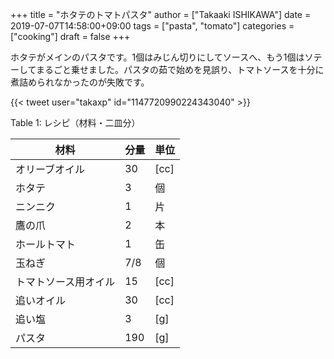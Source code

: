+++
title = "ホタテのトマトパスタ"
author = ["Takaaki ISHIKAWA"]
date = 2019-07-07T14:58:00+09:00
tags = ["pasta", "tomato"]
categories = ["cooking"]
draft = false
+++

ホタテがメインのパスタです。1個はみじん切りにしてソースへ、もう1個はソテーしてまるごと乗せました。パスタの茹で始めを見誤り、トマトソースを十分に煮詰められなかったのが失敗です。  

{{< tweet user="takaxp" id="1147720990224343040" >}}  

<div class="table-caption">
  <span class="table-number">Table 1</span>:
  レシピ（材料・二皿分）
</div>

| 材料       | 分量 | 単位 |
|----------|----|----|
| オリーブオイル | 30  | [cc] |
| ホタテ     | 3   | 個   |
| ニンニク   | 1   | 片   |
| 鷹の爪     | 2   | 本   |
| ホールトマト | 1   | 缶   |
| 玉ねぎ     | 7/8 | 個   |
| トマトソース用オイル | 15  | [cc] |
| 追いオイル | 30  | [cc] |
| 追い塩     | 3   | [g]  |
| パスタ     | 190 | [g]  |